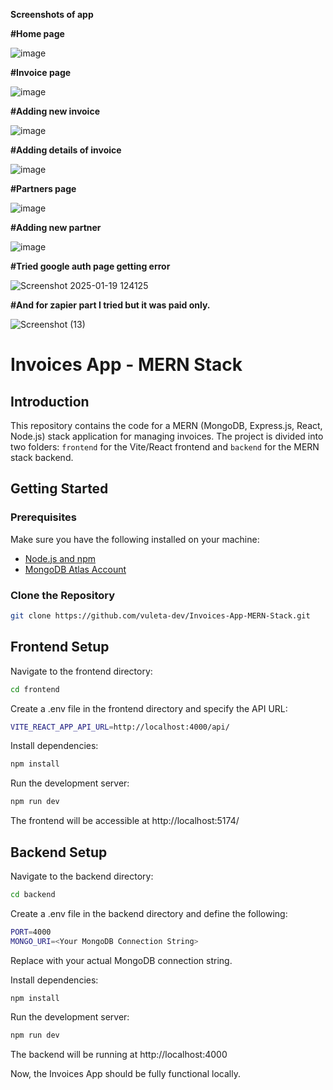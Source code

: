 **Screenshots of app**


**#Home page**

![image](https://github.com/user-attachments/assets/c563083b-faf2-4a53-995b-4d41921ac1fb)

**#Invoice page**

![image](https://github.com/user-attachments/assets/89daf4c6-fb4e-4e14-b5a6-05a219134899)

**#Adding new invoice**

![image](https://github.com/user-attachments/assets/80f1f2ac-7d58-4da8-8d0c-33ca0e33086d)

**#Adding details of invoice**

![image](https://github.com/user-attachments/assets/1ac4332c-e308-455f-a919-d38506ec53cc)

**#Partners page**

![image](https://github.com/user-attachments/assets/418ecaaa-9f70-4d55-a90a-216181e9ab94)

**#Adding new partner**

![image](https://github.com/user-attachments/assets/25ba512f-452e-45d6-b3f9-0bdc70a8b4b8)


**#Tried google auth page getting error**

![Screenshot 2025-01-19 124125](https://github.com/user-attachments/assets/cb8a0d4c-6838-451d-bc7f-09e23e2d4a3e)


**#And for zapier part I tried but it was paid only.**

![Screenshot (13)](https://github.com/user-attachments/assets/15f104a6-5f31-4377-8abe-6e32816850af)



# Invoices App - MERN Stack

## Introduction

This repository contains the code for a MERN (MongoDB, Express.js, React, Node.js) stack application for managing invoices. The project is divided into two folders: `frontend` for the Vite/React frontend and `backend` for the MERN stack backend.

## Getting Started

### Prerequisites

Make sure you have the following installed on your machine:

- [Node.js and npm](https://nodejs.org/)
- [MongoDB Atlas Account](https://www.mongodb.com/)

### Clone the Repository

```bash
git clone https://github.com/vuleta-dev/Invoices-App-MERN-Stack.git
```


## Frontend Setup


Navigate to the frontend directory:

```bash
cd frontend
```

Create a .env file in the frontend directory and specify the API URL:

```bash
VITE_REACT_APP_API_URL=http://localhost:4000/api/
```

Install dependencies:

```bash
npm install
```

Run the development server:

```bash
npm run dev
```

The frontend will be accessible at http://localhost:5174/

## Backend Setup

Navigate to the backend directory:

```bash
cd backend
```

Create a .env file in the backend directory and define the following:
```bash
PORT=4000
MONGO_URI=<Your MongoDB Connection String>
```

Replace <Your MongoDB Connection String> with your actual MongoDB connection string.

Install dependencies:
```bash
npm install
```

Run the development server:

```bash
npm run dev
```

The backend will be running at http://localhost:4000

Now, the Invoices App should be fully functional locally.

